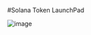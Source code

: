 #Solana Token LaunchPad

![image](https://github.com/user-attachments/assets/9af44f99-5f5e-402e-95fb-07e4ae9d4673)


